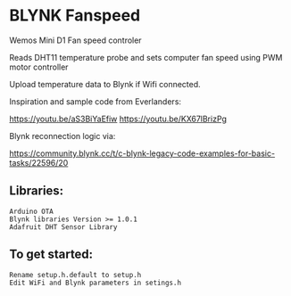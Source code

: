 # BLYNK Fanspeed

Wemos Mini D1 Fan speed controler

Reads DHT11 temperature probe and sets computer fan speed using PWM motor controller

Upload temperature data to Blynk if Wifi connected.

Inspiration and sample code from Everlanders:

https://youtu.be/aS3BiYaEfiw
      https://youtu.be/KX67lBrizPg

Blynk reconnection logic via:

https://community.blynk.cc/t/c-blynk-legacy-code-examples-for-basic-tasks/22596/20

## Libraries:
    Arduino OTA
    Blynk libraries Version >= 1.0.1
    Adafruit DHT Sensor Library

## To get started:
    Rename setup.h.default to setup.h 
    Edit WiFi and Blynk parameters in setings.h
